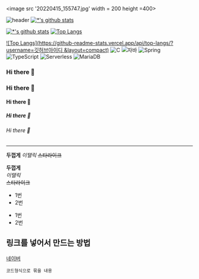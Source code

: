 <image src '20220415_155747.jpg' width = 200 height =400> </image>

![header](https://capsule-render.vercel.app/api?type=wave&color=auto&height=300&section=header&text=깃허브%20특강&fontSize=90)
[![*'s github stats](https://github-readme-stats.vercel.app/api?username=깃허브아이디)](https://github.com/깃허브아이디)

[![*'s github stats](https://github-readme-stats.vercel.app/api?username=깃허브아이디&show_icons=true&theme=radical)](https://github.com/깃허브아이디)
[![Top Langs](https://github-readme-stats.vercel.app/api/top-langs/?username=깃허브아이디)](https://github.com/깃허브아이디/github-readme-stats)

[![Top Langs](https://github-readme-stats.vercel.app/api/top-langs/?username=깃허브아이디 &layout=compact)](https://github.com/깃허브아이디/github-readme-stats)
![C](https://img.shields.io/badge/-C-123456?style=flat-square&logo=C&logoColor=black)
![자바](https://img.shields.io/badge/-자바-007396?style=flat&logo=Java&logoColor=ffffff)
![Spring](https://img.shields.io/badge/-Spring-6DB33F?style=for-the-badge&logo=Spring&logoColor=white)
![TypeScript](https://img.shields.io/badge/-TypeScript-3178C6?style=flat-square&logo=TypeScript&logoColor=white)
![Serverless](https://img.shields.io/badge/-Serverless-FD5750?style=flat-square&logo=Serverless&logoColor=magenta)
![MariaDB](https://img.shields.io/badge/-MariaDB-1F305F?style=flat-square&logo=mariadb&logoColor=white)


### Hi there 👋
### Hi there 👋
#### Hi there 👋
##### Hi there 👋
###### Hi there 👋

---

**두껍게**
*이탤릭*
~~스타라이크~~

**두껍게**<br>
*이탤릭*<br>
~~스타라이크~~<br>

* 1번
* 2번

- 1번
- 2번

## 링크를 넣어서 만드는 방법
[네이버](https://naver.com)

```
코드형식으로 묶을 내용
```

